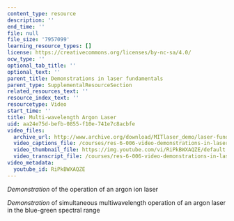 ```yaml
---
content_type: resource
description: ''
end_time: ''
file: null
file_size: '7957099'
learning_resource_types: []
license: https://creativecommons.org/licenses/by-nc-sa/4.0/
ocw_type: ''
optional_tab_title: ''
optional_text: ''
parent_title: Demonstrations in laser fundamentals
parent_type: SupplementalResourceSection
related_resources_text: ''
resource_index_text: ''
resourcetype: Video
start_time: ''
title: Multi-wavelength Argon Laser
uid: aa24e75d-befb-0855-f10e-741e7c8acbfe
video_files:
  archive_url: http://www.archive.org/download/MITlaser_demo/laser-fund-demo-11_300k.mp4
  video_captions_file: /courses/res-6-006-video-demonstrations-in-lasers-and-optics-spring-2008/d0700300d57059379e480b8a57767203_RiPkBWXAQZE.vtt
  video_thumbnail_file: https://img.youtube.com/vi/RiPkBWXAQZE/default.jpg
  video_transcript_file: /courses/res-6-006-video-demonstrations-in-lasers-and-optics-spring-2008/0ae7d241e1977303b6592579ba1c400f_RiPkBWXAQZE.pdf
video_metadata:
  youtube_id: RiPkBWXAQZE
---
```


_Demonstration_ of the operation of an argon ion laser

_Demonstration_ of simultaneous multiwavelength operation of an argon laser in the blue-green spectral range

